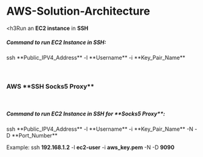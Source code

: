# AWS-Solution-Architecture


<h3Run an **EC2 instance** in **SSH**</h3>
<br>

<h5>Command to run EC2 Instance in SSH:</h5>
ssh **Public_IPV4_Address** -l **Username** -i **Key_Pair_Name**
<br>
<br>
<br>

<h3>AWS **SSH Socks5 Proxy**</h3>
<br>

<h5>Command to run EC2 Instance in SSH for **Socks5 Proxy**:</h5>
ssh **Public_IPV4_Address** -l **Username** -i **Key_Pair_Name** -N -D **Port_Number**

Example:
ssh **192.168.1.2** -l **ec2-user** -i **aws_key.pem** -N -D **9090**
